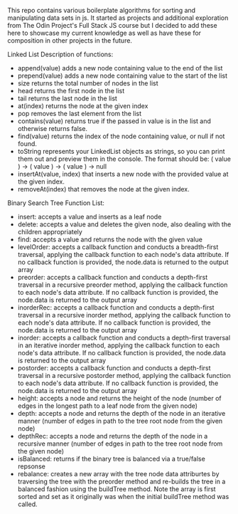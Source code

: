 This repo contains various boilerplate algorithms for sorting and manipulating data sets in js. It started as projects and additional exploration from The Odin Project's Full Stack JS course but I decided to add these here to showcase my current knowledge as well as have these for composition in other projects in the future.

Linked List Description of functions:

- append(value) adds a new node containing value to the end of the list
- prepend(value) adds a new node containing value to the start of the list
- size returns the total number of nodes in the list
- head returns the first node in the list
- tail returns the last node in the list
- at(index) returns the node at the given index
- pop removes the last element from the list
- contains(value) returns true if the passed in value is in the list and otherwise returns false.
- find(value) returns the index of the node containing value, or null if not found.
- toString represents your LinkedList objects as strings, so you can print them out and preview them in the console. The format should be: ( value ) -> ( value ) -> ( value ) -> null
- insertAt(value, index) that inserts a new node with the provided value at the given index.
- removeAt(index) that removes the node at the given index.

Binary Search Tree Function List:

- insert: accepts a value and inserts as a leaf node
- delete: accepts a value and deletes the given node, also dealing with the children appropriately
- find: accepts a value and returns the node with the given value
- levelOrder: accepts a callback function and conducts a breadth-first traversal, applying the callback function to each node's data attribute. If no callback function is provided, the node.data is returned to the output array
- preorder: accepts a callback function and conducts a depth-first traversal in a recursive preorder method, applying the callback function to each node's data attribute. If no callback function is provided, the node.data is returned to the output array
- inorderRec: accepts a callback function and conducts a depth-first traversal in a recursive inorder method, applying the callback function to each node's data attribute. If no callback function is provided, the node.data is returned to the output array
- inorder: accepts a callback function and conducts a depth-first traversal in an iterative inorder method, applying the callback function to each node's data attribute. If no callback function is provided, the node.data is returned to the output array
- postorder: accepts a callback function and conducts a depth-first traversal in a recursive postorder method, applying the callback function to each node's data attribute. If no callback function is provided, the node.data is returned to the output array
- height: accepts a node and returns the height of the node (number of edges in the longest path to a leaf node from the given node)
- depth: accepts a node and returns the depth of the node in an iterative manner (number of edges in path to the tree root node from the given node)
- depthRec: accepts a node and returns the depth of the node in a recursive manner (number of edges in path to the tree root node from the given node)
- isBalanced: returns if the binary tree is balanced via a true/false repsonse
- rebalance: creates a new array with the tree node data attriburtes by traversing the tree with the preorder method and re-builds the tree in a balanced fashion using the buildTree method. Note the array is first sorted and set as it originally was when the initial buildTree method was called.
